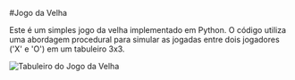 #Jogo da Velha

Este é um simples jogo da velha implementado em Python. O código utiliza uma abordagem procedural para simular as jogadas entre dois jogadores ('X' e 'O') em um tabuleiro 3x3.

![Tabuleiro do Jogo da Velha](https://i.ibb.co/gSVtHmM/Jogo-Da-Velha.png)